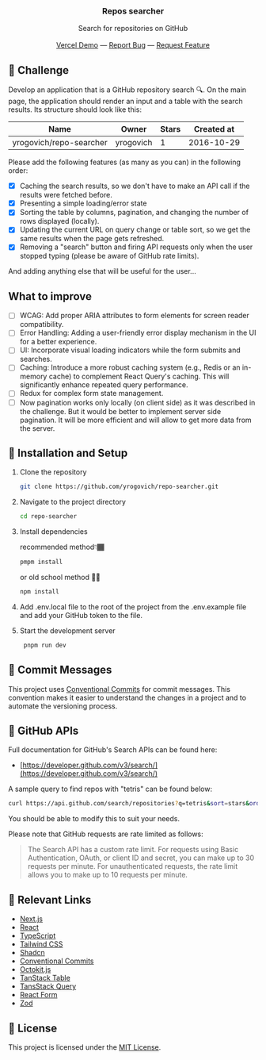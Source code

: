 <div align="center">

<h3 align="center">Repos searcher </h3>
<p align="center">
Search for repositories on GitHub

<br/>
<br/>
<a href="https://repo-searcher-five.vercel.app/">Vercel Demo</a> —
<a href="https://github.com/yrogovich/repo-searcher/issues/new?labels=bug&template=bug-report---.md">Report Bug</a> —
<a href="https://github.com/yrogovich/repo-searcher/issues/new?labels=enhancement&template=feature-request---.md">Request Feature</a>
</p>
</div>

## 🌟 Challenge

Develop an application that is a GitHub repository search 🔍. On the main page, the application should render an input
and a table with the search results. Its structure should look like this:

| Name                    | Owner     | Stars | Created at |
|-------------------------|-----------|-------|------------|
| yrogovich/repo-searcher | yrogovich | 1     | 2016-10-29 |

Please add the following features (as many as you can) in the following order:

- [x] Caching the search results, so we don't have to make an API call if the results were fetched before.
- [x] Presenting a simple loading/error state
- [x] Sorting the table by columns, pagination, and changing the number of rows displayed (locally).
- [x] Updating the current URL on query change or table sort, so we get the same results when the page gets refreshed.
- [x] Removing a "search" button and firing API requests only when the user stopped typing (please be aware of GitHub
  rate limits).

And adding anything else that will be useful for the user...

## What to improve

- [ ] WCAG: Add proper ARIA attributes to form elements for screen reader compatibility.
- [ ] Error Handling: Adding a user-friendly error display mechanism in the UI for a better experience.
- [ ] UI: Incorporate visual loading indicators while the form submits and searches.
- [ ] Caching: Introduce a more robust caching system (e.g., Redis or an in-memory cache) to complement React Query's
  caching. This will significantly enhance repeated query performance.
- [ ] Redux for complex form state management.
- [ ] Now pagination works only locally (on client side) as it was described in the challenge. But it would be better to
  implement server side pagination. It will be more efficient and will allow to get more data from the server.

## 🔧 Installation and Setup

1. Clone the repository
   ```bash
   git clone https://github.com/yrogovich/repo-searcher.git
   ```
2. Navigate to the project directory
   ```bash
   cd repo-searcher
   ```
3. Install dependencies

   recommended method👇🏾

   ```bash
   pmpm install
   ```

   or old school method 👴🏾

   ```bash
   npm install
   ```

4. Add .env.local file to the root of the project from the .env.example file and add your GitHub token to the file.
5. Start the development server

   ```bash
    pnpm run dev
   ```

## 💬 Commit Messages

This project uses [Conventional Commits](https://www.conventionalcommits.org/en/v1.0.0/#specification) for commit
messages. This convention makes it easier to understand the changes in a project and to automate the versioning process.

## 🐙 GitHub APIs

Full documentation for GitHub's Search APIs can be found here:

- [https://developer.github.com/v3/search/](https://developer.github.com/v3/search/)

A sample query to find repos with "tetris" can be found below:

```bash
curl https://api.github.com/search/repositories?q=tetris&sort=stars&order=desc
```

You should be able to modify this to suit your needs.

Please note that GitHub requests are rate limited as follows:

> The Search API has a custom rate limit. For requests using Basic Authentication, OAuth, or client ID and secret, you
> can make up to 30 requests per minute. For unauthenticated requests, the rate limit allows you to make up to 10
> requests
> per minute.

## 🔗 Relevant Links

- [Next.js](https://nextjs.org/)
- [React](https://react.dev/learn)
- [TypeScript](https://www.typescriptlang.org/docs/handbook/typescript-in-5-minutes.html)
- [Tailwind CSS](https://v2.tailwindcss.com/docs)
- [Shadcn](https://ui.shadcn.com/docs)
- [Conventional Commits](https://www.conventionalcommits.org/en/v1.0.0/#specification)
- [Octokit.js](https://octokit.github.io/rest.js/v20#usage)
- [TanStack Table](https://tanstack.com/table/latest)
- [TansStack Query](https://tanstack.com/query/latest)
- [React Form](https://react-hook-form.com/get-started)
- [Zod](https://zod.dev/?id=introduction)

## 📜 License

This project is licensed under the [MIT License](https://opensource.org/license/mit/).
